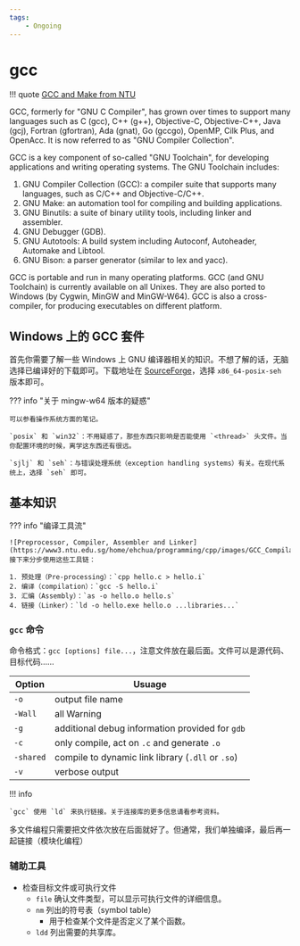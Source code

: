 ```yaml
---
tags:
    - Ongoing
---
```


# gcc

<!-- prettier-ignore-start -->
!!! quote
    [GCC and Make from NTU](https://www3.ntu.edu.sg/home/ehchua/programming/cpp/gcc_make.html)
<!-- prettier-ignore-end -->

GCC, formerly for "GNU C Compiler", has grown over times to support many languages such as C (gcc), C++ (g++), Objective-C, Objective-C++, Java (gcj), Fortran (gfortran), Ada (gnat), Go (gccgo), OpenMP, Cilk Plus, and OpenAcc. It is now referred to as "GNU Compiler Collection".

GCC is a key component of so-called "GNU Toolchain", for developing applications and writing operating systems. The GNU Toolchain includes:

1. GNU Compiler Collection (GCC): a compiler suite that supports many languages, such as C/C++ and Objective-C/C++.
2. GNU Make: an automation tool for compiling and building applications.
3. GNU Binutils: a suite of binary utility tools, including linker and assembler.
4. GNU Debugger (GDB).
5. GNU Autotools: A build system including Autoconf, Autoheader, Automake and Libtool.
6. GNU Bison: a parser generator (similar to lex and yacc).

GCC is portable and run in many operating platforms. GCC (and GNU Toolchain) is currently available on all Unixes. They are also ported to Windows (by Cygwin, MinGW and MinGW-W64). GCC is also a cross-compiler, for producing executables on different platform.

## Windows 上的 GCC 套件

首先你需要了解一些 Windows 上 GNU 编译器相关的知识。不想了解的话，无脑选择已编译好的下载即可。下载地址在 [SourceForge](https://sourceforge.net/projects/mingw-w64/files/)，选择 `x86_64-posix-seh` 版本即可。

<!-- prettier-ignore-start -->
??? info "关于 mingw-w64 版本的疑惑"

    可以参看操作系统方面的笔记。

    `posix` 和 `win32`：不用疑惑了，那些东西只影响是否能使用 `<thread>` 头文件。当你配置环境的时候，离学这东西还有很远。

    `sjlj` 和 `seh`：与错误处理系统（exception handling systems）有关。在现代系统上，选择 `seh` 即可。
<!-- prettier-ignore-end -->

## 基本知识

<!-- prettier-ignore-start -->
??? info "编译工具流"

    ![Preprocessor, Compiler, Assembler and Linker](https://www3.ntu.edu.sg/home/ehchua/programming/cpp/images/GCC_CompilationProcess.png)
    接下来分步使用这些工具链：
    
    1. 预处理（Pre-processing）：`cpp hello.c > hello.i`
    2. 编译（compilation）：`gcc -S hello.i`
    3. 汇编（Assembly）：`as -o hello.o hello.s`
    4. 链接（Linker）：`ld -o hello.exe hello.o ...libraries...`
<!-- prettier-ignore-end -->

### `gcc` 命令

命令格式：`gcc [options] file...`，注意文件放在最后面。文件可以是源代码、目标代码……

| Option    | Usuage                                            |
| --------- | ------------------------------------------------- |
| `-o`      | output file name                                  |
| `-Wall`   | all Warning                                       |
| `-g`      | additional debug information provided for `gdb`   |
| `-c`      | only compile, act on `.c` and generate `.o`       |
| `-shared` | compile to dynamic link library (`.dll` or `.so`) |
| `-v`      | verbose output                                    |

<!-- prettier-ignore-start -->
!!! info

    `gcc` 使用 `ld` 来执行链接。关于连接库的更多信息请看参考资料。
<!-- prettier-ignore-end -->

多文件编程只需要把文件依次放在后面就好了。但通常，我们单独编译，最后再一起链接（模块化编程）

### 辅助工具

-   检查目标文件或可执行文件
    -   `file` 确认文件类型，可以显示可执行文件的详细信息。
    -   `nm` 列出的符号表（symbol table）
        -   用于检查某个文件是否定义了某个函数。
    -   `ldd` 列出需要的共享库。
